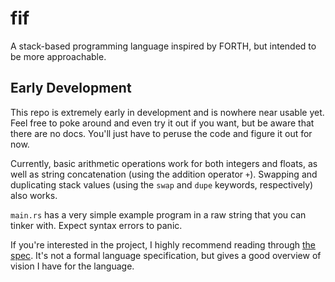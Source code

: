 # fif

A stack-based programming language inspired by FORTH, but intended to be more approachable.

## Early Development

This repo is extremely early in development and is nowhere near usable yet. Feel free to poke around and even try it out if you want, but be aware that there are no docs. You'll just have to peruse the code and figure it out for now.

Currently, basic arithmetic operations work for both integers and floats, as well as string concatenation (using the addition operator `+`). Swapping and duplicating stack values (using the `swap` and `dupe` keywords, respectively) also works.

`main.rs` has a very simple example program in a raw string that you can tinker with. Expect syntax errors to panic.

If you're interested in the project, I highly recommend reading through [the spec](/SPEC.md). It's not a formal language specification, but gives a good overview of vision I have for the language.
